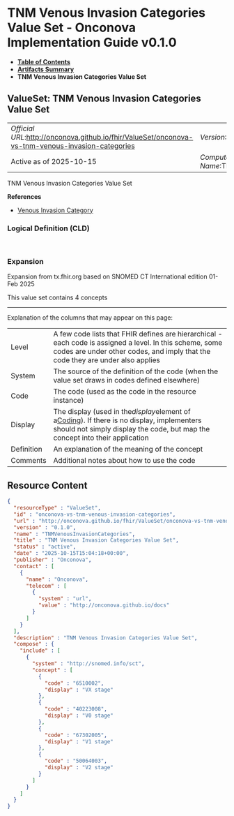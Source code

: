 # TNM Venous Invasion Categories Value Set - Onconova Implementation Guide v0.1.0

* [**Table of Contents**](toc.md)
* [**Artifacts Summary**](artifacts.md)
* **TNM Venous Invasion Categories Value Set**

## ValueSet: TNM Venous Invasion Categories Value Set 

| | |
| :--- | :--- |
| *Official URL*:http://onconova.github.io/fhir/ValueSet/onconova-vs-tnm-venous-invasion-categories | *Version*:0.1.0 |
| Active as of 2025-10-15 | *Computable Name*:TNMVenousInvasionCategories |

 
TNM Venous Invasion Categories Value Set 

 **References** 

* [Venous Invasion Category](StructureDefinition-onconova-venous-invasion-category.md)

### Logical Definition (CLD)

 

### Expansion

Expansion from tx.fhir.org based on SNOMED CT International edition 01-Feb 2025

This value set contains 4 concepts

-------

 Explanation of the columns that may appear on this page: 

| | |
| :--- | :--- |
| Level | A few code lists that FHIR defines are hierarchical - each code is assigned a level. In this scheme, some codes are under other codes, and imply that the code they are under also applies |
| System | The source of the definition of the code (when the value set draws in codes defined elsewhere) |
| Code | The code (used as the code in the resource instance) |
| Display | The display (used in the*display*element of a[Coding](http://hl7.org/fhir/R4/datatypes.html#Coding)). If there is no display, implementers should not simply display the code, but map the concept into their application |
| Definition | An explanation of the meaning of the concept |
| Comments | Additional notes about how to use the code |



## Resource Content

```json
{
  "resourceType" : "ValueSet",
  "id" : "onconova-vs-tnm-venous-invasion-categories",
  "url" : "http://onconova.github.io/fhir/ValueSet/onconova-vs-tnm-venous-invasion-categories",
  "version" : "0.1.0",
  "name" : "TNMVenousInvasionCategories",
  "title" : "TNM Venous Invasion Categories Value Set",
  "status" : "active",
  "date" : "2025-10-15T15:04:18+00:00",
  "publisher" : "Onconova",
  "contact" : [
    {
      "name" : "Onconova",
      "telecom" : [
        {
          "system" : "url",
          "value" : "http://onconova.github.io/docs"
        }
      ]
    }
  ],
  "description" : "TNM Venous Invasion Categories Value Set",
  "compose" : {
    "include" : [
      {
        "system" : "http://snomed.info/sct",
        "concept" : [
          {
            "code" : "6510002",
            "display" : "VX stage"
          },
          {
            "code" : "40223008",
            "display" : "V0 stage"
          },
          {
            "code" : "67302005",
            "display" : "V1 stage"
          },
          {
            "code" : "50064003",
            "display" : "V2 stage"
          }
        ]
      }
    ]
  }
}

```
